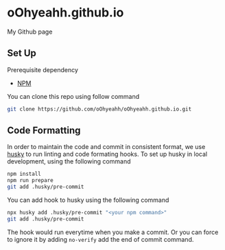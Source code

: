 # oOhyeahh.github.io

My Github page

## Set Up

Prerequisite dependency

- [NPM](https://docs.npmjs.com/downloading-and-installing-node-js-and-npm)

You can clone this repo using follow command

```sh
git clone https://github.com/oOhyeahh/oOhyeahh.github.io.git
```

## Code Formatting

In order to maintain the code and commit in consistent format, we use [husky](https://github.com/typicode/husky) to run linting and code formating hooks. To set up husky in local development, using the following command

```sh
npm install
npm run prepare
git add .husky/pre-commit
```

You can add hook to husky using the following command

```sh
npx husky add .husky/pre-commit "<your npm command>"
git add .husky/pre-commit
```

The hook would run everytime when you make a commit. Or you can force to ignore it by adding `no-verify` add the end of commit command.

